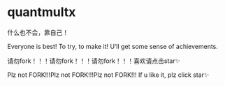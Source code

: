 # quantmultx
什么也不会，靠自己！


Everyone is best! To try, to make it! U‘ll get some sense of achievements.


请勿fork！！！请勿fork！！！请勿fork！！！喜欢请点击star✨


Plz not FORK!!!Plz not FORK!!!Plz not FORK!!! If u like it, plz click star✨
